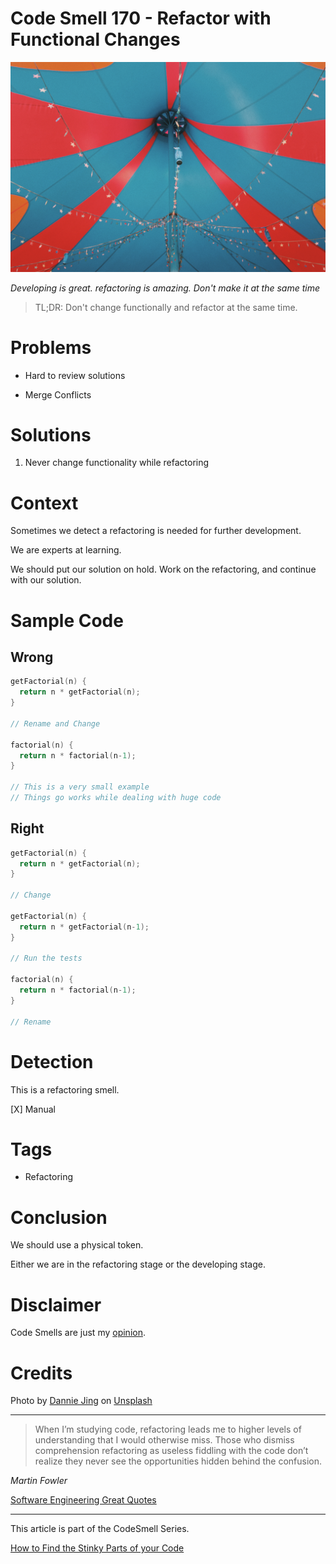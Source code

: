 # Code Smell 170 - Refactor with Functional Changes
            
![Code Smell 170 - Refactor with Functional Changes](Code%20Smell%20170%20-%20Refactor%20with%20Functional%20Changes.jpg)

*Developing is great. refactoring is amazing. Don't make it at the same time*

> TL;DR: Don't change functionally and refactor at the same time.

# Problems

- Hard to review solutions

- Merge Conflicts

# Solutions

1. Never change functionality while refactoring

# Context

Sometimes we detect a refactoring is needed for further development.

We are experts at learning.

We should put our solution on hold. Work on the refactoring, and continue with our solution.

# Sample Code

## Wrong

<!-- [Gist Url](https://gist.github.com/mcsee/f07e5ef021600a82d086fe7cb001fb84) -->

```kotlin
getFactorial(n) {
  return n * getFactorial(n);
}

// Rename and Change

factorial(n) {
  return n * factorial(n-1);
}

// This is a very small example
// Things go works while dealing with huge code
```

## Right

<!-- [Gist Url](https://gist.github.com/mcsee/7ae7ad75035ee5c5d1180d0db966dece) -->

```kotlin
getFactorial(n) {
  return n * getFactorial(n);
}

// Change

getFactorial(n) {
  return n * getFactorial(n-1);
}

// Run the tests

factorial(n) {
  return n * factorial(n-1);
}

// Rename
```

# Detection

This is a refactoring smell.

[X] Manual

# Tags

- Refactoring

# Conclusion

We should use a physical token.

Either we are in the refactoring stage or the developing stage.

# Disclaimer

Code Smells are just my [opinion](https://github.com/mcsee/Software-Design-Articles/tree/main/Articles/Blogging/I%20Wrote%20More%20than%2090%20Articles%20on%202021%20Here%20is%20What%20I%20Learned/readme.md).

# Credits

Photo by [Dannie Jing](https://unsplash.com/@dannie_jing) on [Unsplash](https://unsplash.com/s/photos/circus)
  
* * *

> When I’m studying code, refactoring leads me to higher levels of understanding that I would otherwise miss. Those who dismiss comprehension refactoring as useless fiddling with the code don’t realize they never see the opportunities hidden behind the confusion.

_Martin Fowler_
 
[Software Engineering Great Quotes](https://github.com/mcsee/Software-Design-Articles/tree/main/Articles/Quotes/Software%20Engineering%20Great%20Quotes/readme.md)

* * *

This article is part of the CodeSmell Series.

[How to Find the Stinky Parts of your Code](https://github.com/mcsee/Software-Design-Articles/tree/main/Articles/Code%20Smells/How%20to%20Find%20the%20Stinky%20parts%20of%20your%20Code/readme.md)
